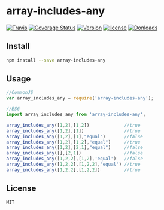 # array-includes-any

[![Travis](https://api.travis-ci.org/skycloud1030/array-includes-any.svg?branch=master)](https://travis-ci.org/skycloud1030/array-includes-any)
[![Coverage Status](https://coveralls.io/repos/github/skycloud1030/array-includes-any/badge.svg?branch=master)](https://coveralls.io/github/skycloud1030/array-includes-any?branch=master)
[![Version](https://img.shields.io/npm/v/array-includes-any.svg)](https://www.npmjs.com/package/array-includes-any)
[![license](https://img.shields.io/badge/license-MIT-blue.svg?style=flat-square)](https://github.com/skycloud1030/array-includes-any/blob/master/LICENSE)
[![Donloads](https://img.shields.io/npm/dm/array-includes-any.svg)](https://www.npmjs.com/package/array-includes-any)

## Install

```sh
npm install --save array-includes-any
```

## Usage

```js
//CommonJS
var array_includes_any = require('array-includes-any');

//ES6
import array_includes_any from 'array-includes-any';

array_includes_any([1,2],[1,2])             //true
array_includes_any([1,2],[1])               //true
array_includes_any([1,2],[1],"equal")       //false
array_includes_any([1,2],[1,2],"equal")     //true
array_includes_any([1,2],[2,1],"equal")     //false
array_includes_any([],[2,1])                //false
array_includes_any([1,2,2],[1,2],'equal')   //false
array_includes_any([1,2,2],[1,2,2],'equal') //true
array_includes_any([1,2,2],[1,2,2])         //true
```

## License

```
MIT
```
